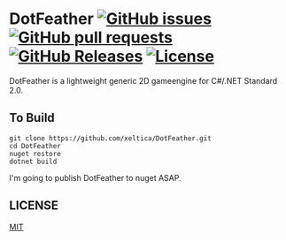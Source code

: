 # DotFeather [![GitHub issues](https://img.shields.io/github/issues/badges/shields.svg?style=flat-square)][issues] [![GitHub pull requests](https://img.shields.io/github/issues-pr/cdnjs/cdnjs.svg?style=flat-square)][pulls] [![GitHub Releases](https://img.shields.io/github/release/xeltica/DotFeather.svg?style=flat-square)][releases] [![License](https://img.shields.io/github/license/xeltica/dotfeather.svg?style=flat-square)](LICENSE)


[issues]: /xeltica/dotfeather/issues
[pulls]: /xeltica/dotfeather/pulls
[releases]: /xeltica/dotfeather/releases

DotFeather is a lightweight generic 2D gameengine for C#/.NET Standard 2.0.

## To Build

```
git clone https://github.com/xeltica/DotFeather.git
cd DotFeather
nuget restore
dotnet build
```

I'm going to publish DotFeather to nuget ASAP.

## LICENSE

[MIT](LICENSE)
